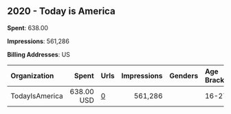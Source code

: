 ## 2020 - Today is America 
**Spent**: 638.00

**Impressions**: 561,286

**Billing Addresses**: US

|Organization|Spent|Urls|Impressions|Genders|Age Brackets|Country Codes|
|:---|---:|:---|---:|:---|:---|:---|
|TodayIsAmerica|638.00 USD|[0](https://www.snap.com/political-ads/asset/aaaee3aade036f794d4aacd236395a726d1d371dfc056dfd1b9975900f55cd65?mediaType=png)|561,286||16-27|united states|
